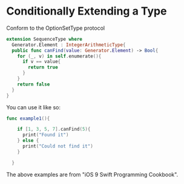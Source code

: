 # Conditionally Extending a Type

Conform to the OptionSetType protocol

```swift
extension SequenceType where
  Generator.Element : IntegerArithmeticType{
  public func canFind(value: Generator.Element) -> Bool{
    for (_, v) in self.enumerate(){
      if v == value{
        return true
      }
    }
    return false
  }
}
```

You can use it like so:

```swift
func example1(){

    if [1, 3, 5, 7].canFind(5){
      print("Found it")
    } else {
      print("Could not find it")
    }

  }
 ```

 The above examples are from "iOS 9 Swift Programming Cookbook".
